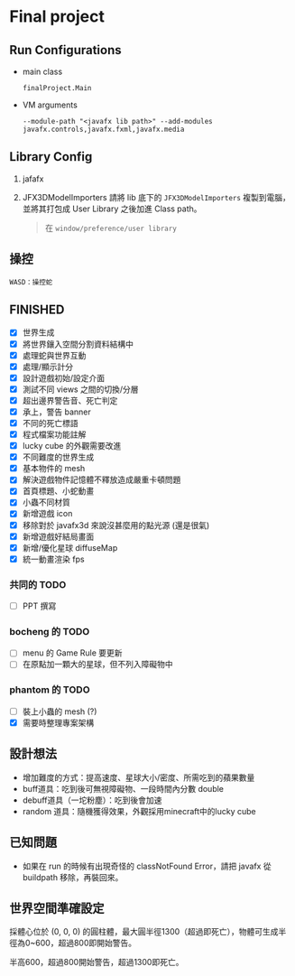 # Final project

## Run Configurations

- main class

    ```
    finalProject.Main
    ```

- VM arguments

    ```
    --module-path "<javafx lib path>" --add-modules javafx.controls,javafx.fxml,javafx.media
    ```

## Library Config

1. jafafx

2. JFX3DModelImporters
    請將 lib 底下的 `JFX3DModelImporters` 複製到電腦，並將其打包成 User Library 之後加進 Class path。
    > 在 `window/preference/user library`

## 操控

```
WASD：操控蛇
```

## FINISHED

- [x] 世界生成
- [x] 將世界鑲入空間分割資料結構中
- [x] 處理蛇與世界互動
- [x] 處理/顯示計分
- [x] 設計遊戲初始/設定介面
- [x] 測試不同 views 之間的切換/分層
- [x] 超出邊界警告音、死亡判定
- [x] 承上，警告 banner
- [x] 不同的死亡標語
- [x] 程式檔案功能註解
- [x] lucky cube 的外觀需要改進
- [x] 不同難度的世界生成
- [x] 基本物件的 mesh
- [x] 解決遊戲物件記憶體不釋放造成嚴重卡頓問題
- [x] 首頁標題、小蛇動畫
- [x] 小蟲不同材質
- [x] 新增遊戲 icon
- [x] 移除對於 javafx3d 來說沒甚麼用的點光源 (還是很氣)
- [x] 新增遊戲好結局畫面
- [x] 新增/優化星球 diffuseMap
- [x] 統一動畫渲染 fps

### 共同的 TODO

- [ ] PPT 撰寫

### bocheng 的 TODO

- [ ] menu 的 Game Rule 要更新
- [ ] 在原點加一顆大的星球，但不列入障礙物中

### phantom 的 TODO

- [ ] 裝上小蟲的 mesh (?)
- [x] 需要時整理專案架構

## 設計想法

- 增加難度的方式：提高速度、星球大小/密度、所需吃到的蘋果數量
- buff道具：吃到後可無視障礙物、一段時間內分數 double
- debuff道具（一坨粉塵）：吃到後會加速
- random 道具：隨機獲得效果，外觀採用minecraft中的lucky cube

## 已知問題

- 如果在 run 的時候有出現奇怪的 classNotFound Error，請把 javafx 從 buildpath 移除，再裝回來。

## 世界空間準確設定

採體心位於 (0, 0, 0) 的圓柱體，最大圓半徑1300（超過即死亡），物體可生成半徑為0~600，超過800即開始警告。

半高600，超過800開始警告，超過1300即死亡。
